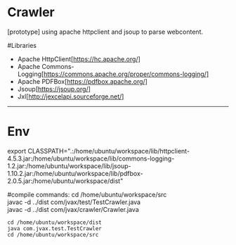 # Crawler
  [prototype] using apache httpclient and jsoup to parse webcontent.

#Libraries

  - Apache HttpClient[https://hc.apache.org/]
  - Apache Commons-Logging[https://commons.apache.org/proper/commons-logging/]
  - Apache PDFBox[https://pdfbox.apache.org/]
  - Jsoup[https://jsoup.org/]
  - Jxl[http://jexcelapi.sourceforge.net/]

***

# Env
export CLASSPATH=".:/home/ubuntu/workspace/lib/httpclient-4.5.3.jar:/home/ubuntu/workspace/lib/commons-logging-1.2.jar:/home/ubuntu/workspace/lib/jsoup-1.10.2.jar:/home/ubuntu/workspace/lib/pdfbox-2.0.5.jar:/home/ubuntu/workspace/dist"  

#compile
  commands:
    cd /home/ubuntu/workspace/src  
    javac -d ../dist com/jvax/test/TestCrawler.java  
    javac -d ../dist com/jvax/crawler/Crawler.java  

    cd /home/ubuntu/workspace/dist  
    java com.jvax.test.TestCrawler  
    cd /home/ubuntu/workspace/src  

